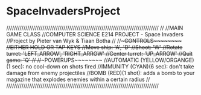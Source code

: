 # SpaceInvadersProject
////////////////////////////////////////////////////////////////////////////////
//
//MAIN GAME CLASS
//COMPUTER SCIENCE E214 PROJECT - Space Invaders
//Project by Pieter van Wyk & Tiaan Botha
//
//~~~~~~~CONTROLS~~~~~~~~
//EITHER HOLD OR TAP KEYS
//Move ship: 'A', 'D'
//Shoot: 'W'
//Rotate turret: 'LEFT_ARROW', 'RIGHT_ARROW'
//Center turret: 'UP_ARROW'
//Quit game: 'Q'
//
//~~~~~~~POWERUPS~~~~~~~~
//AUTOMATIC (YELLOW/ORGANGE)(1 sec): no cool-down on shots fired
//IMMUNITY (CYAN)(6 sec): don't take damage from enemy projectiles
//BOMB (RED)(1 shot): adds a bomb to your magazine that explodes enemies within a certain radius
//
////////////////////////////////////////////////////////////////////////////////
